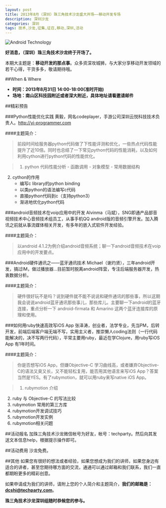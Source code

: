 ```yaml
---
layout: post
title: 2013年8月（深圳）珠三角技术沙龙盛大开场——移动开发专场
description: 深圳沙龙
categories: 深圳
tags: 技术,沙龙,征集,征召,移动,深圳,活动
---
```

![Android Technology](http://www.blogcdn.com/www.engadget.com/media/2011/02/sonos-blown-away-android-maxell.jpg)

**好消息，（深圳）珠三角技术沙龙终于开场了。**

本期大主题是：**移动开发的那点事**。众多资深攻城狮，与大家分享移动开发领域的若干心得，干货多多，敬请期待哦。

##When & Where
- **时间：2013年8月31日 14:00-18:00(准时开始)**
- **场地：南山区科技园附近或者深大附近，具体地址请看邀请邮件**

##精彩预告

###Python性能优化实践
黄毅，网名codeplayer，手游公司深圳云悦科技技术负责人。<http://yi-programmer.com>

####主题简介：
>前段时间给服务器python代码做了下性能评测和优化，一些热点代码性能提升了近10倍。同时也总结了一下常见python代码的性能消耗，以及如何利用cython进行python代码的性能优化。

>1. python 代码性能分析
	- 函数调用
	- 对象模型
	- 常用数据结构
2. cython的作用
	- 编写c library的python binding
	- 以类python的语法编写c代码
	- 直接python代码到c（支持python3）
	- 渐进地优化python代码

###android音频技术在voip应用中的开发
Alvinma（马斌），SNG即通产品部音视频技术中心音频技术组员工，从事手机QQ android版的音频引擎开发。加入腾讯之前就从事流媒体相关开发，有多年的嵌入式软件开发经验。

####主题简介：
>以android 4.1.2为例介绍android音频系统；聊一下android音频技术在voip应用中的开发要点。 

###Android硬件通讯之——蓝牙通讯技术
Michael（谢灼贤），三年android开发，搞过IM，做过播放器…目前暂时脱离android阵营，专注后端服务器开发，热衷数据分析。

####主题简介：
>硬件很好玩不是吗？说到硬件就不能不说说和硬件通讯的那些事，所以这期我会说说android蓝牙通讯那些事儿，那些库儿。主要聊一下android的蓝牙连接，重点分析一下 android-firmata 和 Amarino 这两个蓝牙连接库的原理和使用。

###如何用ruby快速高效写iOS App
张泽涛，创业者，法学专业，先当PM，后转开发，前端后端客户端无端不写，实用主义者，推崇懒人coding法则（一行代码能解决的，决不写两行代码），平常主要用ruby，最近在学Clojure，用ruby写iOS App 有1年时间。

####主题简介：
>你是否想写iOS App，但嫌Objective-C 学习曲线高，或者嫌弃Objective-C的语法又臭又长，又不能轻松复用，能否用其他语言来写iOS App？答案当然是YES。有了rubymotion，就可以用ruby来写native iOS App。

>1. rubymotion 介绍
2. ruby 与 Objective-C 的写法比较
3. rubymotion 常用的第三方库
4. rubymotion开发调试技巧
5. rubymotion开发实例
6. rubymotion相关问题

##活动报名
加珠三角技术沙龙微信帐号为好友，帐号：techparty。然后向其发送文本信息help，根据提示操作即可。

##活动费用
沙龙免费。

##其他
如果您有很好的想法或者经验，如果您想成为我们的讲师，如果您身边有适合的讲者，甚至您期待哪方面的交流，通通可以通过邮箱和我们联系，我们一直都期盼更多的精彩创意。

如果申请成为我们的讲师，请附上您的个人简介和主题简介，**我们的邮箱是：<dcshi@techparty.com>**。


**珠三角技术沙龙深圳组随时恭候您的参与。**

